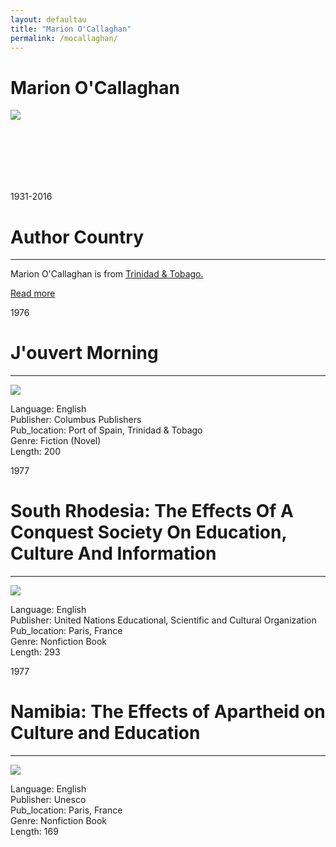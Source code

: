 ```yaml
---
layout: defaultau
title: "Marion O'Callaghan"
permalink: /mocallaghan/
---
```

<!-- partial:index.partial.html -->
<div class="content">
     <h1>Marion O'Callaghan</h1>
    <div class="quote">
        <div><img src="https://upload.wikimedia.org/wikipedia/commons/thumb/a/a0/Marion_Patrick_Jones_2016_%28cropped%29.jpg/330px-Marion_Patrick_Jones_2016_%28cropped%29.jpg" class="logo"></div>
    </div>
    <div class="timeline">
        <div style="padding-bottom:100px;"></div>
        <div class="block">
             <div class="date right"><p class="right"> 1931-2016 </p></div>
            <div class="dot"></div>
            <div class="left first">
            <div class="author_country">
                <h1>Author Country</h1><hr>
          <div class="aclocation">  <p>Marion O'Callaghan is from <a href="{{ site.baseurl }}/3">Trinidad & Tobago.</a></p></div>
              <div class="acreadmore">  <a href="https://en.wikipedia.org/wiki/Marion_Patrick_Jones" target="_blank">Read more</a></div>
            </div>
            </div>
        <div class="block">
            <div class="date left"><p class="left">1976</p></div>
            <div class="dot"></div>
            <div class="right">
                <h1>J'ouvert Morning</h1><hr>
                <p><img src="https://d3525k1ryd2155.cloudfront.net/h/668/598/280598668.0.m.jpg"></p>
                <p>
                Language: English<br/>
                Publisher: Columbus Publishers<br/>
                Pub_location: Port of Spain, Trinidad & Tobago<br/>
                Genre: Fiction (Novel)<br/>
                Length: 200<br/>                   </p>
            </div>
        </div>
       <div class="block">
            <div class="date left"><p class="left">1977</p></div>
            <div class="dot"></div>
            <div class="right">
                <h1>South Rhodesia: The Effects Of A Conquest Society On Education, Culture And Information</h1><hr>
                <p><img src="https://m.media-amazon.com/images/I/41MPvqKFozL.SR160,240_BG243,243,243.jpg"></p>
                <p>
                Language: English<br/>
                Publisher: United Nations Educational, Scientific and Cultural Organization<br/>
                Pub_location: Paris, France<br/>
                Genre: Nonfiction Book<br/>
                Length: 293<br/>                   </p>
            </div>
        </div>
       <div class="block">
            <div class="date left"><p class="left">1977</p></div>
            <div class="dot"></div>
            <div class="right">
                <h1>Namibia: The Effects of Apartheid on Culture and Education</h1><hr>
                <p><img src="https://unesdoc.unesco.org/in/rest/Thumb/image?id=p%3A%3Ausmarcdef_0000028849&isbn=9789231014765&author=O%27Callaghan%2C+Marion&title=Namibia%3A+the+effects+of+apartheid+on+culture+and+education&year=1977&publisher=UNESCO&TypeOfDocument=UnescoPhysicalDocument&mat=BKS&ct=true&size=256&isPhysical=1&siteId=mainSite"></p>
                <p>
                Language: English<br/>
                Publisher: Unesco<br/>
                Pub_location: Paris, France<br/>
                Genre: Nonfiction Book<br/>
                Length: 169<br/>                   </p>
            </div>
        </div>
  <!-- partial -->
<script src='https://cdnjs.cloudflare.com/ajax/libs/jquery/3.1.1/jquery.min.js'></script><script  src="{{ site.baseurl }}/assets/js/authorscript.js"></script>